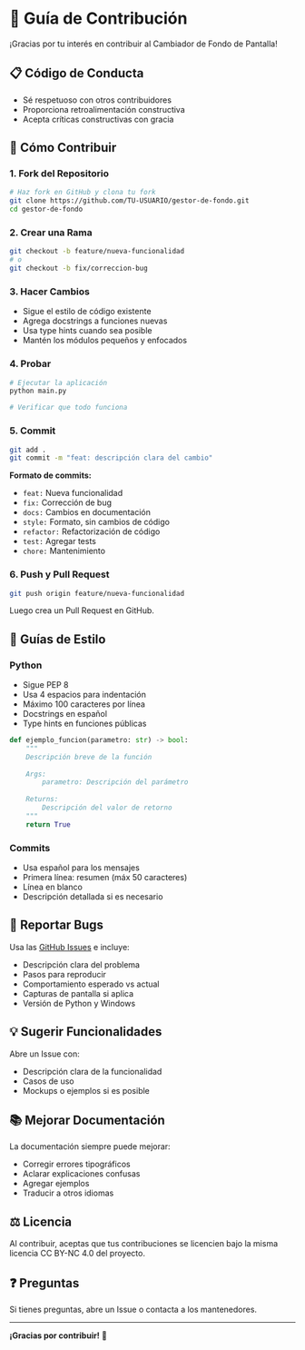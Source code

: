 # 🤝 Guía de Contribución

¡Gracias por tu interés en contribuir al Cambiador de Fondo de Pantalla!

## 📋 Código de Conducta

- Sé respetuoso con otros contribuidores
- Proporciona retroalimentación constructiva
- Acepta críticas constructivas con gracia

## 🚀 Cómo Contribuir

### 1. Fork del Repositorio

```bash
# Haz fork en GitHub y clona tu fork
git clone https://github.com/TU-USUARIO/gestor-de-fondo.git
cd gestor-de-fondo
```

### 2. Crear una Rama

```bash
git checkout -b feature/nueva-funcionalidad
# o
git checkout -b fix/correccion-bug
```

### 3. Hacer Cambios

- Sigue el estilo de código existente
- Agrega docstrings a funciones nuevas
- Usa type hints cuando sea posible
- Mantén los módulos pequeños y enfocados

### 4. Probar

```bash
# Ejecutar la aplicación
python main.py

# Verificar que todo funciona
```

### 5. Commit

```bash
git add .
git commit -m "feat: descripción clara del cambio"
```

**Formato de commits:**
- `feat:` Nueva funcionalidad
- `fix:` Corrección de bug
- `docs:` Cambios en documentación
- `style:` Formato, sin cambios de código
- `refactor:` Refactorización de código
- `test:` Agregar tests
- `chore:` Mantenimiento

### 6. Push y Pull Request

```bash
git push origin feature/nueva-funcionalidad
```

Luego crea un Pull Request en GitHub.

## 📝 Guías de Estilo

### Python

- Sigue PEP 8
- Usa 4 espacios para indentación
- Máximo 100 caracteres por línea
- Docstrings en español
- Type hints en funciones públicas

```python
def ejemplo_funcion(parametro: str) -> bool:
    """
    Descripción breve de la función
    
    Args:
        parametro: Descripción del parámetro
        
    Returns:
        Descripción del valor de retorno
    """
    return True
```

### Commits

- Usa español para los mensajes
- Primera línea: resumen (máx 50 caracteres)
- Línea en blanco
- Descripción detallada si es necesario

## 🐛 Reportar Bugs

Usa las [GitHub Issues](https://github.com/Infor-Mayo/gestor-de-fondo/issues) e incluye:

- Descripción clara del problema
- Pasos para reproducir
- Comportamiento esperado vs actual
- Capturas de pantalla si aplica
- Versión de Python y Windows

## 💡 Sugerir Funcionalidades

Abre un Issue con:

- Descripción clara de la funcionalidad
- Casos de uso
- Mockups o ejemplos si es posible

## 📚 Mejorar Documentación

La documentación siempre puede mejorar:

- Corregir errores tipográficos
- Aclarar explicaciones confusas
- Agregar ejemplos
- Traducir a otros idiomas

## ⚖️ Licencia

Al contribuir, aceptas que tus contribuciones se licencien bajo la misma licencia CC BY-NC 4.0 del proyecto.

## ❓ Preguntas

Si tienes preguntas, abre un Issue o contacta a los mantenedores.

---

**¡Gracias por contribuir!** 🎉
